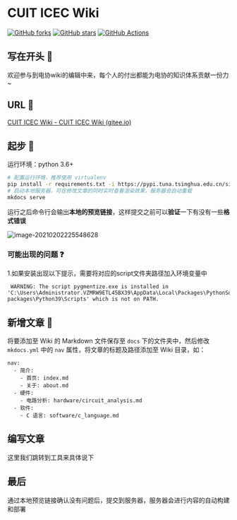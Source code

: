 # CUIT ICEC Wiki

[![GitHub forks](https://img.shields.io/github/forks/cuit-icec/cuit-icec.github.io)](https://github.com/cuit-icec/cuit-icec.github.io/network)
[![GitHub stars](https://img.shields.io/github/stars/cuit-icec/cuit-icec.github.io)](https://github.com/cuit-icec/cuit-icec.github.io/stargazers)
[![GitHub Actions](https://github.com/cuit-icec/cuit-icec.github.io/workflows/GitHub%20Pages/badge.svg)](https://github.com/cuit-icec/cuit-icec.github.io/actions)

## 写在开头 :tada:

欢迎参与到电协wiki的编辑中来，每个人的付出都能为电协的知识体系贡献一份力~

## URL :link:

[CUIT ICEC Wiki - CUIT ICEC Wiki (gitee.io)](https://cuit_icec.gitee.io/icec_wiki/)

## 起步 :rocket:

运行环境：python 3.6+

```sh
# 配置运行环境，推荐使用 virtualenv
pip install -r requirements.txt -i https://pypi.tuna.tsinghua.edu.cn/simple
# 启动本地服务器，可在修改文章的同时实时查看渲染效果，服务器会自动重载
mkdocs serve
```

运行之后命令行会输出**本地的预览链接**，这样提交之前可以**验证**一下有没有一些**格式错误**

![image-20210202225548628](https://gitee.com/zhongyichen33/testtupian/raw/master/20210202225548.png)

### 可能出现的问题 :question:

1.如果安装出现以下提示，需要将对应的script文件夹路径加入环境变量中

```
 WARNING: The script pygmentize.exe is installed in 'C:\Users\Administrator.VZMRW9ETL45BX39\AppData\Local\Packages\PythonSoftwareFoundation.Python.3.9_qbz5n2kfra8p0\LocalCache\local-packages\Python39\Scripts' which is not on PATH.
```

## 新增文章 :pencil:

将要添加至 Wiki 的 Markdown 文件保存至 `docs` 下的文件夹中，然后修改 `mkdocs.yml` 中的 `nav` 属性，将文章的标题及路径添加至 Wiki 目录，如：

```ymal
nav:
  - 简介:
    - 首页: index.md
    - 关于: about.md
  - 硬件:
    - 电路分析: hardware/circuit_analysis.md
  - 软件:
    - C 语言: software/c_language.md
```

## 编写文章

这里我们跳转到工具来具体说下

## 最后

通过本地预览链接确认没有问题后，提交到服务器，服务器会进行内容的自动构建和部署
